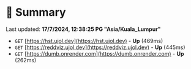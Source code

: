 # 📖 Summary
Last updated: **17/7/2024, 12:38:25 PG "Asia/Kuala_Lumpur"**

- `GET` [https://hst.ujol.dev](https://hst.ujol.dev) - **Up** (469ms)
- `GET` [https://reddviz.ujol.dev](https://reddviz.ujol.dev) - **Up** (445ms)
- `GET` [https://dumb.onrender.com](https://dumb.onrender.com) - **Up** (262ms)
